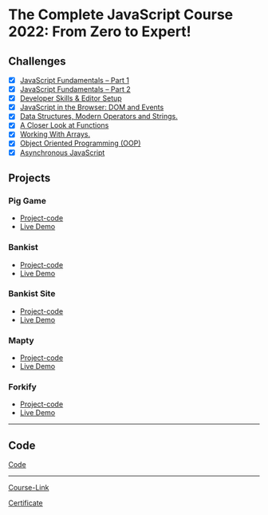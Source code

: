 # The Complete JavaScript Course 2022: From Zero to Expert!

## Challenges

- [x] [JavaScript Fundamentals – Part 1 ](./Challenges/JavaScript%20Fundamentals%20%E2%80%93%20Part%201/)
- [x] [JavaScript Fundamentals – Part 2](./Challenges/JavaScript%20Fundamentals%20%E2%80%93%20Part%202/)
- [x] [Developer Skills & Editor Setup ](./Challenges/Developer%20Skills%20%26%20Editor%20Setup/)
- [x] [JavaScript in the Browser: DOM and Events](./Challenges/JavaScript%20in%20the%20Browser%20DOM%20and%20Events/)
- [x] [Data Structures, Modern Operators and Strings.](./Challenges/Data%20Structures%2C%20Modern%20Operators%20and%20Strings/)
- [x] [A Closer Look at Functions](./Challenges/A%20Closer%20Look%20at%20Functions/)
- [x] [Working With Arrays.](./Challenges/Working%20With%20Arrays/)
- [x] [Object Oriented Programming (OOP)](<./Challenges/Object%20Oriented%20Programming%20(OOP)/>)
- [x] [Asynchronous JavaScript](./Challenges/Asynchronous%20JavaScript/)

## Projects

### Pig Game

- [Project-code](./Projects/Pig-Game)
- [Live Demo](https://piggame-ahmedhany.netlify.app)

### Bankist

- [Project-code](./Projects/Bankist)
- [Live Demo](https://bankist-ahmedhany.netlify.app)

### Bankist Site

- [Project-code](./Projects/Bankist-Site)
- [Live Demo](https://bankist-site-ahmed.netlify.app/)

### Mapty

- [Project-code](./Projects/Mapty)
- [Live Demo](https://mapty-ahmed.netlify.app)

### Forkify

- [Project-code](./Projects/Forkify)
- [Live Demo](https://forkify-ahmedhany.netlify.app)

---

## Code

[Code](Code)

---

[Course-Link](https://www.udemy.com/course/the-complete-javascript-course/)<br>

[Certificate](https://drive.google.com/file/d/1pWAdQvkzGkIB_Spe-3GSNJ5hxDAc3OIB/view?usp=sharing)
